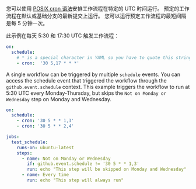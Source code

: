 您可以使用 [POSIX cron 语法](https://pubs.opengroup.org/onlinepubs/9699919799/utilities/crontab.html#tag_20_25_07)安排工作流程在特定的 UTC 时间运行。 预定的工作流程在默认或基础分支的最新提交上运行。 您可以运行预定工作流程的最短间隔是每 5 分钟一次。

此示例在每天 5:30 和 17:30 UTC 触发工作流程：

```yaml
on:
  schedule:
    # * is a special character in YAML so you have to quote this string
    - cron:  '30 5,17 * * *'

```

A single workflow can be triggered by multiple `schedule` events. You can access the schedule event that triggered the workflow through the `github.event.schedule` context. This example triggers the workflow to run at 5:30 UTC every Monday-Thursday, but skips the `Not on Monday or Wednesday` step on Monday and Wednesday.

```yaml
on:
  schedule:
    - cron: '30 5 * * 1,3'
    - cron: '30 5 * * 2,4'

jobs:
  test_schedule:
    runs-on: ubuntu-latest
    steps:
      - name: Not on Monday or Wednesday
        if: github.event.schedule != '30 5 * * 1,3'
        run: echo "This step will be skipped on Monday and Wednesday"
      - name: Every time
        run: echo "This step will always run"
```
